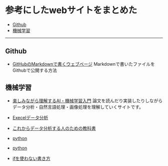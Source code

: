 <!-- omit in toc -->
# 参考にしたwebサイトをまとめた
- [Github](#github)
- [機械学習](#機械学習)
___
## Github
- [GitHubのMarkdownで書くウェブページ](https://qiita.com/MahoTakara/items/e3d88a0d5d128bb07b27)
Markdownで書いたファイルをGithubで公開する方法

## 機械学習
- [楽しみながら理解するAI・機械学習入門](https://data-analytics.fun/)
論文を読んだり実装したりしながらデータ分析・自然言語処理・画像処理を理解していくサイトです。

- [Execelデータ分析](https://www.slideshare.net/dahatake/saga-smart-center-excel/)

- [これからデータ分析する人のための教科書](https://github.com/microsoft/Data-Science-For-Beginners)

- [python](https://note.nkmk.me/python/)
- [python](https://www.slideshare.net/JunMITANI/python-299-251129172)

- [ifを使わない書き方](https://qiita.com/kobayu0902/items/0f21392a3e705ee6599f)